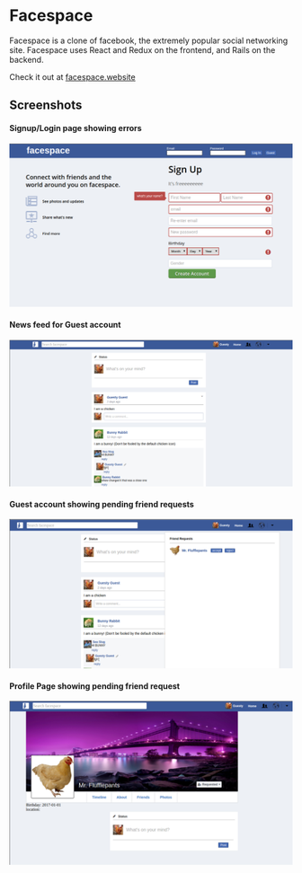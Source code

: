 # Facespace

Facespace is a clone of facebook, the extremely popular social networking site. Facespace uses React and Redux on the frontend, and Rails on the backend.

Check it out at [facespace.website](https://www.facespace.website)

## Screenshots

#### Signup/Login page showing errors

![Splash Page][splash]

#### News feed for Guest account

![News Feed][newsfeed]

#### Guest account showing pending friend requests

![Friend Requests][friend-reqs]

#### Profile Page showing pending friend request

![Profile Page][prof-page]

[splash]: docs/readme_screenshots/signuplogin.png
[newsfeed]: docs/readme_screenshots/newsfeed.png
[friend-reqs]: docs/readme_screenshots/newsfeed-with-friend-requests.png
[prof-page]: docs/readme_screenshots/profile-page.png
